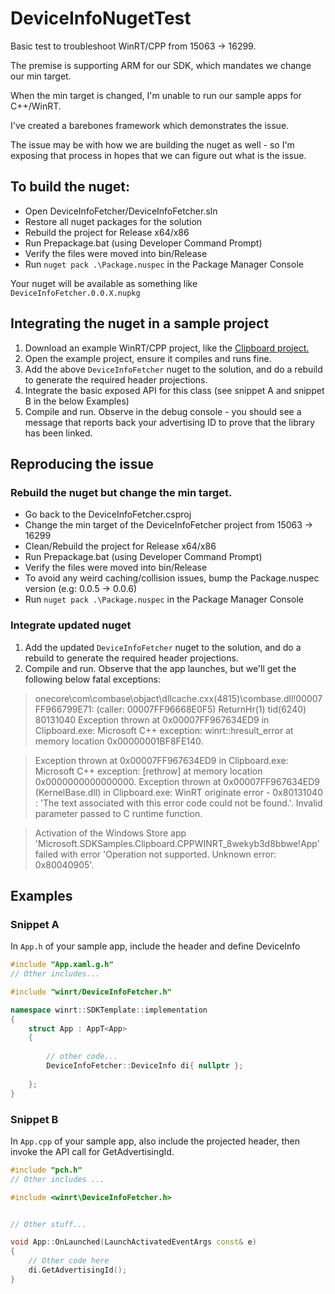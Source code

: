 # DeviceInfoNugetTest

Basic test to troubleshoot WinRT/CPP from 15063 -> 16299.

The premise is supporting ARM for our SDK, which mandates we change our min target.

When the min target is changed, I'm unable to run our sample apps for C++/WinRT.

I've created a barebones framework which demonstrates the issue.

The issue may be with how we are building the nuget as well - so I'm exposing that process in hopes that we can figure out what is the issue.

## To build the nuget:
- Open DeviceInfoFetcher/DeviceInfoFetcher.sln
- Restore all nuget packages for the solution
- Rebuild the project for Release x64/x86
- Run Prepackage.bat (using Developer Command Prompt)
- Verify the files were moved into bin/Release
- Run `nuget pack .\Package.nuspec` in the Package Manager Console

Your nuget will be available as something like `DeviceInfoFetcher.0.0.X.nupkg`

## Integrating the nuget in a sample project

1. Download an example WinRT/CPP project, like the [Clipboard project.](https://github.com/microsoft/Windows-universal-samples/tree/main/Samples/Clipboard/cppwinrt)
2. Open the example project, ensure it compiles and runs fine. 
3. Add the above `DeviceInfoFetcher` nuget to the solution, and do a rebuild to generate the required header projections.
4. Integrate the basic exposed API for this class (see snippet A and snippet B in the below Examples)
5. Compile and run. Observe in the debug console - you should see a message that reports back your advertising ID to prove that the library has been linked.


## Reproducing the issue

### Rebuild the nuget but change the min target.
- Go back to the DeviceInfoFetcher.csproj
- Change the min target of the DeviceInfoFetcher project from 15063 -> 16299
- Clean/Rebuild the project for Release x64/x86
- Run Prepackage.bat (using Developer Command Prompt)
- Verify the files were moved into bin/Release
- To avoid any weird caching/collision issues, bump the Package.nuspec version (e.g: 0.0.5 -> 0.0.6) 
- Run `nuget pack .\Package.nuspec` in the Package Manager Console


### Integrate updated nuget

1. Add the updated `DeviceInfoFetcher` nuget to the solution, and do a rebuild to generate the required header projections.
2. Compile and run. Observe that the app launches, but we'll get the following below fatal exceptions:

> onecore\com\combase\objact\dllcache.cxx(4815)\combase.dll!00007FF966799E71: (caller: 00007FF96668E0F5) ReturnHr(1) tid(6240) 80131040 Exception thrown at 0x00007FF967634ED9 in Clipboard.exe: Microsoft C++ exception: winrt::hresult_error at memory location 0x00000001BF8FE140.

>Exception thrown at 0x00007FF967634ED9 in Clipboard.exe: Microsoft C++ exception: [rethrow] at memory location 0x0000000000000000.
> Exception thrown at 0x00007FF967634ED9 (KernelBase.dll) in Clipboard.exe: WinRT originate error - 0x80131040 : 'The text associated with this error code could not be found.'.
> Invalid parameter passed to C runtime function.

> Activation of the Windows Store app 'Microsoft.SDKSamples.Clipboard.CPPWINRT_8wekyb3d8bbwe!App' failed with error 'Operation not supported. Unknown error: 0x80040905'.




## Examples

### Snippet A

In `App.h` of your sample app, include the header and define DeviceInfo

```c++
#include "App.xaml.g.h"
// Other includes...

#include "winrt/DeviceInfoFetcher.h"

namespace winrt::SDKTemplate::implementation
{
    struct App : AppT<App>
    {
        
        // other code...
        DeviceInfoFetcher::DeviceInfo di{ nullptr };
    
    };
}
```

### Snippet B

In `App.cpp` of your sample app, also include the projected header, then invoke the API call for GetAdvertisingId.

```c++
#include "pch.h"
// Other includes ...

#include <winrt\DeviceInfoFetcher.h>


// Other stuff...

void App::OnLaunched(LaunchActivatedEventArgs const& e)
{
    // Other code here
    di.GetAdvertisingId();
}

```
